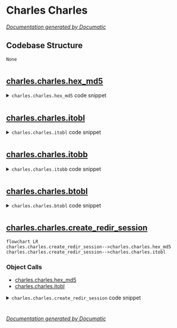 # Charles Charles

[_Documentation generated by Documatic_](https://www.documatic.com)

<!---Documatic-section-Codebase Structure-start--->
## Codebase Structure

<!---Documatic-block-system_architecture-start--->
```mermaid
None
```
<!---Documatic-block-system_architecture-end--->

# #
<!---Documatic-section-Codebase Structure-end--->

<!---Documatic-section-charles.charles.hex_md5-start--->
## [charles.charles.hex_md5](3-charles_charles.md#charles.charles.hex_md5)

<!---Documatic-section-hex_md5-start--->
<!---Documatic-block-charles.charles.hex_md5-start--->
<details>
	<summary><code>charles.charles.hex_md5</code> code snippet</summary>

```python
def hex_md5(data):
    return hashlib.md5(data.encode('utf-8')).hexdigest()
```
</details>
<!---Documatic-block-charles.charles.hex_md5-end--->
<!---Documatic-section-hex_md5-end--->

# #
<!---Documatic-section-charles.charles.hex_md5-end--->

<!---Documatic-section-charles.charles.itobl-start--->
## [charles.charles.itobl](3-charles_charles.md#charles.charles.itobl)

<!---Documatic-section-itobl-start--->
<!---Documatic-block-charles.charles.itobl-start--->
<details>
	<summary><code>charles.charles.itobl</code> code snippet</summary>

```python
def itobl(i, c=1):
    return i.to_bytes(c, 'little')
```
</details>
<!---Documatic-block-charles.charles.itobl-end--->
<!---Documatic-section-itobl-end--->

# #
<!---Documatic-section-charles.charles.itobl-end--->

<!---Documatic-section-charles.charles.itobb-start--->
## [charles.charles.itobb](3-charles_charles.md#charles.charles.itobb)

<!---Documatic-section-itobb-start--->
<!---Documatic-block-charles.charles.itobb-start--->
<details>
	<summary><code>charles.charles.itobb</code> code snippet</summary>

```python
def itobb(i, c=1):
    return i.to_bytes(c, 'big')
```
</details>
<!---Documatic-block-charles.charles.itobb-end--->
<!---Documatic-section-itobb-end--->

# #
<!---Documatic-section-charles.charles.itobb-end--->

<!---Documatic-section-charles.charles.btobl-start--->
## [charles.charles.btobl](3-charles_charles.md#charles.charles.btobl)

<!---Documatic-section-btobl-start--->
<!---Documatic-block-charles.charles.btobl-start--->
<details>
	<summary><code>charles.charles.btobl</code> code snippet</summary>

```python
def btobl(i, c=1):
    return i + b'\x00' * (c - len(i))
```
</details>
<!---Documatic-block-charles.charles.btobl-end--->
<!---Documatic-section-btobl-end--->

# #
<!---Documatic-section-charles.charles.btobl-end--->

<!---Documatic-section-charles.charles.create_redir_session-start--->
## [charles.charles.create_redir_session](3-charles_charles.md#charles.charles.create_redir_session)

<!---Documatic-section-create_redir_session-start--->
```mermaid
flowchart LR
charles.charles.create_redir_session-->charles.charles.hex_md5
charles.charles.create_redir_session-->charles.charles.itobl
```

### Object Calls

* [charles.charles.hex_md5](3-charles_charles.md#charles.charles.hex_md5)
* [charles.charles.itobl](3-charles_charles.md#charles.charles.itobl)

<!---Documatic-block-charles.charles.create_redir_session-start--->
<details>
	<summary><code>charles.charles.create_redir_session</code> code snippet</summary>

```python
def create_redir_session(hostname, port, username, password, service):
    sock = socket.socket(socket.AF_INET, socket.SOCK_STREAM)
    sock.setblocking(True)
    sock.connect((hostname, int(port)))

    def send(data):
        sock.sendall(data)

    def recv(count=1024):
        return sock.recv(count)
    send(b'\x10\x00\x00\x00' + service.encode())
    time.sleep(0.005)
    rv = recv()
    if chr(rv[0]) != '\x11':
        raise Exception('auth', 'did not receive StartRedirectionSessionReply code')
    if chr(rv[1]) != '\x00':
        raise Exception('auth', 'StartRedirectionSessionReply returned non-zero status code')
    send(b'\x13\x00\x00\x00\x00\x00\x00\x00\x00')
    rv = recv()
    if chr(rv[0]) != '\x14':
        raise Exception('auth', 'did not receive AuthenticateSessionReply code')
    auth_type = chr(rv[4])
    status = chr(rv[1])
    if auth_type != '\x00' or status != '\x00':
        raise Exception('auth', 'unhandled authentication protocol in AuthenticateSessionReply')
    auth_target = b'/RedirectionService'
    data = b'\x13\x00\x00\x00\x04 \x00\x00\x00' + bytes([len(username)]) + username.encode() + b'\x00\x00'
    data += itobl(len(auth_target)) + auth_target + b'\x00\x00\x00\x00'
    send(data)
    rv = recv()
    realm_len = int(rv[9])
    realm = rv[10:10 + realm_len]
    nonce_len = int(rv[10 + realm_len])
    nonce = rv[11 + realm_len:11 + realm_len + nonce_len]
    cnonce = ''.join(random.choices(string.ascii_lowercase + string.digits, k=32))
    p1 = username + ':' + realm.decode() + ':' + password
    p2 = nonce.decode() + ':' + '00000002' + ':' + cnonce + ':' + 'auth'
    p3 = 'POST' + ':' + auth_target.decode()
    cr = hex_md5(hex_md5(p1) + ':' + p2 + ':' + hex_md5(p3))
    print('Challenge answer is: ' + cr)
    auth_data = itobl(len(username)) + username.encode()
    auth_data += itobl(realm_len) + realm
    auth_data += itobl(nonce_len) + nonce
    auth_data += itobl(len(auth_target)) + auth_target
    auth_data += itobl(len(cnonce)) + cnonce.encode()
    auth_data += b'\x08' + b'00000002'
    auth_data += itobl(len(cr)) + cr.encode()
    auth_data += b'\x04' + b'auth'
    data = b'\x13\x00\x00\x00\x04'
    data += itobl(len(auth_data), 4)
    data += auth_data
    send(data)
    rv = recv()
    if rv != b'\x14\x00\x00\x00\x04\x00\x00\x00\x00':
        print('authentication failed, check creds')
        return
    return sock
```
</details>
<!---Documatic-block-charles.charles.create_redir_session-end--->
<!---Documatic-section-create_redir_session-end--->

# #
<!---Documatic-section-charles.charles.create_redir_session-end--->

[_Documentation generated by Documatic_](https://www.documatic.com)